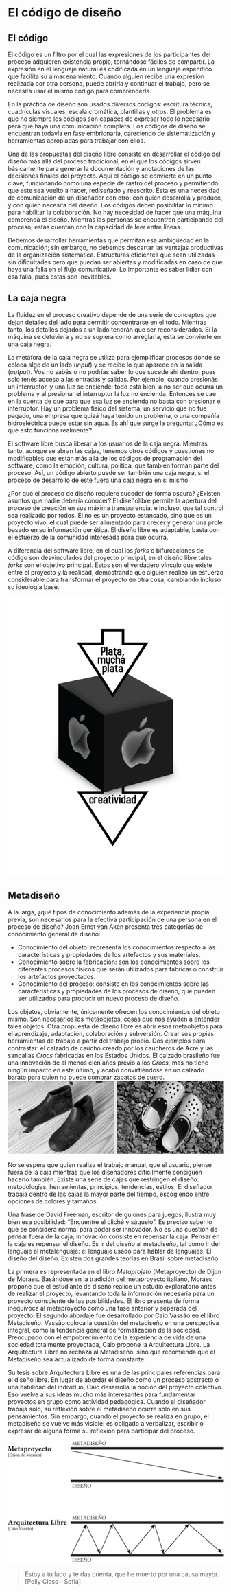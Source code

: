 # El código de diseño
## El código
El código es un filtro por el cual las expresiones de los participantes del proceso adquieren existencia propia, tornándose fáciles de compartir. La expresión en el lenguaje natural es codificada en un lenguaje especifico que facilita su almacenamiento. Cuando alguien recibe una expresión realizada por otra persona, puede abrirla y continuar el trabajo, pero se necesita usar el mismo código para comprenderla.

En la práctica de diseño son usados diversos códigos: escritura técnica, cuadrículas visuales, escala cromática, plantillas y otros. El problema es que no siempre los códigos son capaces de expresar todo lo necesario para que haya una comunicación completa. Los códigos de diseño se encuentran todavía en fase embrionaria, careciendo de sistematización y herramientas apropiadas para trabajar con ellos.

Una de las propuestas del diseño libre consiste en desarrollar el código del diseño más allá del proceso tradicional, en el que los códigos sirven básicamente para generar la documentación y anotaciones de las decisiones finales del proyecto. Aquí el código se convierte en un punto clave, funcionando como una especie de rastro del proceso y permitiendo que este sea vuelto a hacer, rediseñado y reescrito. Esta es una necesidad de comunicación de un diseñador con otro: con quien desarrolla y produce, y con quien necesita del diseño. Los códigos deben posibilitar lo mínimo para habilitar la colaboración. No hay necesidad de hacer que una máquina comprenda el diseño. Mientras las personas se encuentren participando del proceso, estas cuentan con la capacidad de leer entre líneas.

Debemos desarrollar herramientas que permitan esa ambigüedad en la comunicación; sin embargo, no debemos descartar las ventajas productivas de la organización sistemática. Estructuras eficientes que sean utilizadas sin dificultades pero que puedan ser abiertas y modificadas en caso de que haya una falla en el flujo comunicativo. Lo importante es saber lidiar con esa falla, pues estas son inevitables.

## La caja negra

La fluidez en el proceso creativo depende de una serie de conceptos que dejan detalles del lado para permitir concentrarse en el todo. Mientras tanto, los detalles dejados a un lado tendrán que ser reconsiderados. Si la máquina se detuviera y no se supiera como arreglarla, esta se convierte en una caja negra.

La metáfora de la caja negra se utiliza para ejemplificar procesos donde se coloca algo de un lado (*input*) y se recibe lo que aparece en la salida (*output*). Vos no sabés o no podrías saber lo que sucede ahí dentro, pues solo tenés acceso a las entradas y salidas. Por ejemplo, cuando presionás un interruptor, y una luz se enciende: todo esta bien, a no ser que ocurra un problema y al presionar el interruptor la luz no encienda. Entonces se cae en la cuenta de que para que esa luz se encienda no basta con presionar el interruptor. Hay un problema físico del sistema, un servicio que no fue pagado, una empresa que quizá haya tenido un problema, o una compañía hidroeléctrica puede estar sin agua. Es ahí que surge la pregunta: ¿Cómo es que esto funciona realmente?

El software libre busca liberar a los usuarios de la caja negra. Mientras tanto, aunque se abran las cajas, tenemos otros códigos y cuestiones no modificables que están más allá de los códigos de programación del software, como la emoción, cultura, política, que también forman parte del proceso. Así, un código abierto puede ser también una caja negra, si el proceso de desarrollo de este fuera una caja negra en si mismo.

¿Por qué el proceso de diseño requiere suceder de forma oscura? ¿Existen asuntos que nadie debería conocer? El diseñolibre permite la apertura del proceso de creación en sus máxima transparencia, e incluso, que tal control sea realizado por todos. Él no es un proyecto estancado, sino que es un proyecto vivo, el cual puede ser alimentado para crecer y generar una prole basado en su información genética. El diseño libre es adaptable, basta con el esfuerzo de la comunidad interesada para que ocurra.

A diferencia del software libre, en el cual los *forks* o bifurcaciones de código son desvinculados del proyecto principal, en el diseño libre tales *forks* son el objetivo principal. Estos son el verdadero vínculo que existe entre el proyecto y la realidad, demostrando que alguien realizó un esfuerzo considerable para transformar el proyecto en otra cosa, cambiando incluso su ideología base.

![](img/cajanegra-apple.png)

## Metadiseño

A la larga, ¿qué tipos de conocimiento además de la experiencia propia previa, son necesarios para la efectiva participación de una persona en el proceso de diseño? Joan Ernst van Aken presenta tres categorías de conocimiento general de diseño:

- Conocimiento del objeto: representa los conocimientos respecto a las características y propiedades de los artefactos y sus materiales.
- Conocimiento sobre la fabricación: son los conocimientos sobre los diferentes procesos físicos que serán utilizados para fabricar o construir los artefactos proyectados.
- Conocimiento del proceso: consiste en los conocimientos sobre las características y propiedades de los procesos de diseño, que pueden ser utilizados para producir un nuevo proceso de diseño.

Los objetos, obviamente, únicamente ofrecen los conocimientos del objeto mismo. Son necesarios los metaobjetos, cosas que nos ayuden a entender tales objetos. Otra propuesta de diseño libre es abrir esos metaobjetos para el aprendizaje, adaptación, colaboración y subversión. Crear sus propias herramientas de trabajo a partir del trabajo propio. Dos ejemplos para contrastar: el calzado de caucho creado por los caucheros de Acre y las sandalias *Crocs* fabricadas en los Estados Unidos. El calzado brasileño fue una innovación de al menos cien años previo a los *Crocs*, mas no tiene ningún impacto en este último, y acabó convirtiéndose en un calzado barato para quien no puede comprar zapatos de cuero.
![](img/sapatos2_pb300dpi.jpg)

No se espera que quien realiza el trabajo manual, que el usuario, piense fuera de la caja mientras que los diseñadores difícilmente consiguen hacerlo también. Existe una serie de cajas que restringen el diseño: metodologías, herramientas, principios, tendencias, estilos. El diseñador trabaja dentro de las cajas la mayor parte del tiempo, escogiendo entre opciones de colores y tamaños.

Una frase de David Freeman, escritor de guiones para juegos, ilustra muy bien esa posibilidad: “Encuentre el cliché y sáquelo”. Es preciso saber lo que se considera normal para poder ser innovador. No es una cuestión de pensar fuera de la caja; innovación consiste en repensar la caja. Pensar en la caja es repensar el diseño. Es ir del diseño al metadiseño, tal como ir del lenguaje al metalenguaje: el lenguaje usado para hablar de lenguajes. El diseño del diseño. Existen dos grandes teorías en Brasil sobre metadiseño.

La primera es representada en el libro *Metaprojeto* (Metaproyecto) de Dijon de Moraes. Basándose en la tradición del metaproyecto italiano, Moraes propone que el estudiante de diseño realice un estudio exploratorio antes de realizar el proyecto, levantando toda la información necesaria para un proyecto consciente de las posibilidades. El libro presenta de forma inequívoca al metaproyecto como una fase anterior y separada del proyecto. El segundo abordaje fue desarrollado por Caio Vassão en el libro Metadiseño. Vassão coloca la cuestión del metadiseño en una perspectiva integral, como la tendencia general de formalización de la sociedad. Preocupado con el empobrecimiento de la experiencia de vida de una sociedad totalmente proyectada, Caio propone la Arquitectura Libre. La Arquitectura Libre no rechaza al Metadiseño, sino que recomienda que el Metadiseño sea actualizado de forma constante.

Su tesis sobre Arquitectura Libre es una de las principales referencias para el diseño libre. En lugar de abordar el diseño como un proceso abstracto o una habilidad del individuo, Caio desarrolla la noción del proyecto colectivo. Eso vuelve a sus ideas mucho más interesantes para fundamentar proyectos en grupo como actividad pedagógica. Cuando el diseñador trabaja solo, su reflexión sobre el metadiseño ocurre solo en sus pensamientos. Sin embargo, cuando el proyecto se realiza en grupo, el metadiseño se vuelve más visible: es obligado a verbalizar, escribir o expresar de alguna forma su reflexión para participar del proceso.

![](img/Metaproyecto.png)
> Estoy a tu lado
y te das cuenta,
que he muerto
por una causa mayor.
[Polly Class - Sofia]
